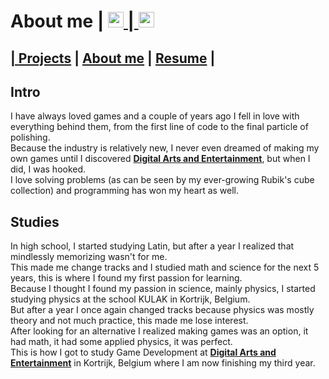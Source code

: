 # About me | <a href="https://www.linkedin.com/in/daan-demaecker-3737b0265/"><img src="https://content.linkedin.com/content/dam/me/business/en-us/amp/brand-site/v2/bg/LI-Bug.svg.original.svg" alt="drawing" width="25"/> | <a href="https://github.com/DaanDemaecker"><img src="https://github.githubassets.com/assets/GitHub-Mark-ea2971cee799.png" alt="drawing" width="25"/>

## | [Projects](README.md)  |    [About me](AboutMe.md)  |    [Resume](Content/DaanDemaeckerCV.pdf) |
## Intro
I have always loved games and a couple of years ago I fell in love with everything behind them, from the first line of code to the final particle of polishing.  
Because the industry is relatively new, I never even dreamed of making my own games until I discovered [**Digital Arts and Entertainment**](https://www.digitalartsandentertainment.be), but when I did, I was hooked.  
I love solving problems (as can be seen by my ever-growing Rubik's cube collection) and programming has won my heart as well.  

## Studies
In high school, I started studying Latin, but after a year I realized that mindlessly memorizing wasn't for me.  
This made me change tracks and I studied math and science for the next 5 years, this is where I found my first passion for learning.  
Because I thought I found my passion in science, mainly physics, I started studying physics at the school KULAK in Kortrijk, Belgium.  
But after a year I once again changed tracks because physics was mostly theory and not much practice, this made me lose interest.  
After looking for an alternative I realized making games was an option, it had math, it had some applied physics, it was perfect.  
This is how I got to study Game Development at [**Digital Arts and Entertainment**](https://www.digitalartsandentertainment.be) in Kortrijk, Belgium where I am now finishing my third year.
